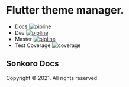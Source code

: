 # Flutter theme manager.
- Docs [![pipline](https://gitlab.com/songkoro/front-end/flutter-style/badges/docs/pipeline.svg)](https://gitlab.com/songkoro/front-end/flutter-style/-/tree/docs/)
- Dev [![pipline](https://gitlab.com/songkoro/front-end/flutter-style/badges/dev/pipeline.svg)](https://gitlab.com/songkoro/front-end/flutter-style/-/tree/dev/)
- Master [![pipline](https://gitlab.com/songkoro/front-end/flutter-style/badges/master/pipeline.svg)](https://gitlab.com/songkoro/front-end/flutter-style/-/tree/mastr/)
- Test Coverage ![coverage](https://gitlab.com/songkoro/front-end/flutter-style/badges/master/coverage.svg)
## Sonkoro Docs 

Copyright © 2021. All rights reserved.
